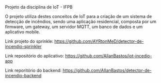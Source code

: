 Projeto da disciplina de IoT - IFPB

O projeto utiliza destes conceitos de IoT para a criação de um sistema de
detecção de incêndios, sendo uma aplicação residencial, composta por um
firmware, um gateway, um servidor MQTT, um banco de dados e um aplicativo
mobile.

Link projeto do sprinkle: https://github.com/AYRtonMeD/detector-de-incendio-sprinkler

Link repositório do aplicativo: https://github.com/AllanBastos/iot-incedio-app

Link reporitório do backend: https://github.com/AllanBastos/detector-de-incendio-backend
